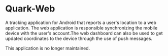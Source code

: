 # Quark-Web
A tracking application for Android that reports a user's location to a web application. The web application is responsible synchronizing the mobile device with the user's account.The web dashboard can also be used to get updated coordinates to the device through the use of push messages.

This application is no longer maintained.
